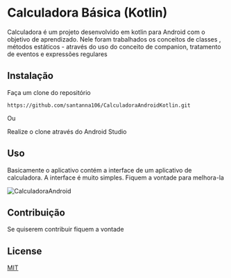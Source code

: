 # Calculadora Básica (Kotlin)

Calculadora é um projeto desenvolvido em kotlin para Android com o objetivo de aprendizado. Nele foram trabalhados os conceitos de classes , métodos estáticos - através do uso do conceito de companion, tratamento de eventos e expressões regulares 


## Instalação

Faça um clone do repositório

```termina
https://github.com/santanna106/CalculadoraAndroidKotlin.git
```
Ou 

Realize o clone através do Android Studio

## Uso

Basicamente o aplicativo contém a interface de um aplicativo de calculadora. A interface é muito simples. Fiquem a vontade para melhora-la

![CalculadoraAndroid](https://user-images.githubusercontent.com/10618397/111066270-d9df8080-849c-11eb-91cb-f5eac19dcc6b.JPG)

## Contribuição
Se quiserem contribuir fiquem a vontade

## License
[MIT](https://choosealicense.com/licenses/mit/)
